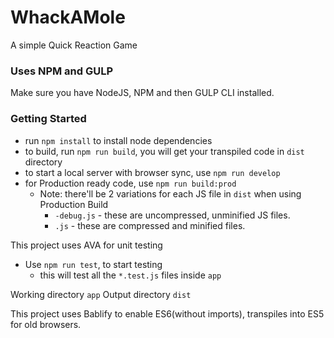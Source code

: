 # WhackAMole
A simple Quick Reaction Game



### Uses NPM and GULP

Make sure you have NodeJS, NPM and then GULP CLI installed.


### Getting Started

 - run `npm install` to install node dependencies
 - to build, run `npm run build`, you will get your transpiled code in `dist` directory
 - to start a local server with browser sync, use `npm run develop`
 - for Production ready code, use `npm run build:prod`
    - Note: there'll be 2 variations for each JS file in `dist` when using Production Build 
       - `-debug.js` - these are uncompressed, unminified JS files.
       - `.js` - these are compressed and minified files.
 
This project uses AVA for unit testing
 - Use `npm run test`, to start testing
    - this will test all the `*.test.js` files inside `app`


Working directory `app`
Output directory `dist`


This project uses Bablify to enable ES6(without imports), transpiles into ES5 for old browsers.
